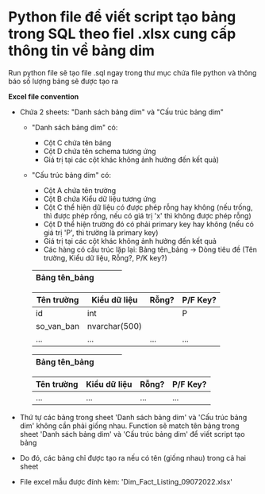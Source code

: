 # Python file để viết script tạo bảng trong SQL theo fiel .xlsx cung cấp thông tin về bảng dim

Run python file sẽ tạo file .sql ngay trong thư mục chứa file python và thông báo số lượng bảng sẽ được tạo ra

**Excel file convention**
- Chứa 2 sheets: "Danh sách bảng dim" và "Cấu trúc bảng dim"
    + "Danh sách bảng dim" có: 
        + Cột C chứa tên bảng
        + Cột D chứa tên schema tương ứng
        + Giá trị tại các cột khác không ảnh hưởng đến kết quả)
    + "Cấu trúc bảng dim" có: 
        + Cột A chứa tên trường 
        + Cột B chứa Kiểu dữ liệu tương ứng
        + Cột C thể hiện dữ liệu có được phép rỗng hay không (nếu trống, thì được phép rồng, nếu có giá trị 'x' thì không được phép rỗng)
        + Cột D thể hiện trường đó có phải primary key hay không (nếu có giá trị 'P', thì trường là primary key)
        + Giá trị tại các cột khác không ảnh hưởng đến kết quả
        + Các hàng có cấu trúc lặp lại: Bảng tên_bảng -> Dòng tiêu đề (Tên trường, Kiểu dữ liệu, Rỗng?, P/K key?)

        |Bảng tên_bảng|  |  |  |
        |----------|--------|---------|--------|

        |Tên trường|Kiểu dữ liệu|Rỗng?|P/F Key?|
        |----------|--------|---------|--------|
        |id|int||P|
        |so_van_ban|nvarchar(500)|||
        |...|...|...|...|
        
        |Bảng tên_bảng|  |  |  |
        |----------|--------|---------|--------|

        |Tên trường|Kiểu dữ liệu|Rỗng?|P/F Key?|
        |----------|--------|---------|--------|
        |...|...|...|...|

- Thứ tự các bảng trong sheet 'Danh sách bảng dim' và 'Cấu trúc bảng dim' không cần phải giống nhau. Function sẽ match tên bảng trong sheet 'Danh sách bảng dim' và 'Cấu trúc bảng dim' để viết script tạo bảng

- Do đó, các bảng chỉ được tạo ra nếu có tên (giống nhau) trong cả hai sheet
- File excel mẫu được đính kèm: 'Dim_Fact_Listing_09072022.xlsx'





